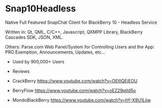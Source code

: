 # Snap10Headless
Native Full Featured SnapChat Client for BlackBerry 10 - Headless Service

Written in: Qt, QML, C/C++, Javascript, QXMPP Library, BlackBerry Cascades SDK, JSON, XML.

Others: Parse.com Web Panel/System for Controlling Users and the App: PRO Exemption, Announcements, Updates, etc...

- Used by 900,000+ Users

- Reviews
- CrackBerry https://www.youtube.com/watch?v=OElIIQEjEOU
- BerryFlow https://www.youtube.com/watch?v=oEZ29ptId5o
- MondoBlackBerry https://www.youtube.com/watch?v=hY-X9U1Ljiw
